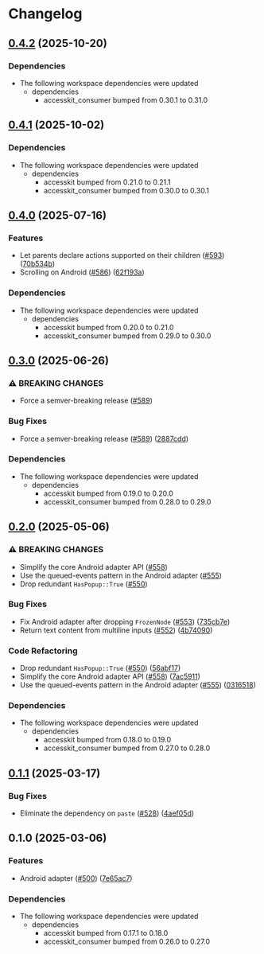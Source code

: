 # Changelog

## [0.4.2](https://github.com/AccessKit/accesskit/compare/accesskit_android-v0.4.1...accesskit_android-v0.4.2) (2025-10-20)


### Dependencies

* The following workspace dependencies were updated
  * dependencies
    * accesskit_consumer bumped from 0.30.1 to 0.31.0

## [0.4.1](https://github.com/AccessKit/accesskit/compare/accesskit_android-v0.4.0...accesskit_android-v0.4.1) (2025-10-02)


### Dependencies

* The following workspace dependencies were updated
  * dependencies
    * accesskit bumped from 0.21.0 to 0.21.1
    * accesskit_consumer bumped from 0.30.0 to 0.30.1

## [0.4.0](https://github.com/AccessKit/accesskit/compare/accesskit_android-v0.3.0...accesskit_android-v0.4.0) (2025-07-16)


### Features

* Let parents declare actions supported on their children ([#593](https://github.com/AccessKit/accesskit/issues/593)) ([70b534b](https://github.com/AccessKit/accesskit/commit/70b534bed168a84b84cc35199588aa8ab784fb43))
* Scrolling on Android ([#586](https://github.com/AccessKit/accesskit/issues/586)) ([62f193a](https://github.com/AccessKit/accesskit/commit/62f193a50e6c11c6726629410548244e486ce940))


### Dependencies

* The following workspace dependencies were updated
  * dependencies
    * accesskit bumped from 0.20.0 to 0.21.0
    * accesskit_consumer bumped from 0.29.0 to 0.30.0

## [0.3.0](https://github.com/AccessKit/accesskit/compare/accesskit_android-v0.2.0...accesskit_android-v0.3.0) (2025-06-26)


### ⚠ BREAKING CHANGES

* Force a semver-breaking release ([#589](https://github.com/AccessKit/accesskit/issues/589))

### Bug Fixes

* Force a semver-breaking release ([#589](https://github.com/AccessKit/accesskit/issues/589)) ([2887cdd](https://github.com/AccessKit/accesskit/commit/2887cddde817ba3851688068d8d10de5cef7c624))


### Dependencies

* The following workspace dependencies were updated
  * dependencies
    * accesskit bumped from 0.19.0 to 0.20.0
    * accesskit_consumer bumped from 0.28.0 to 0.29.0

## [0.2.0](https://github.com/AccessKit/accesskit/compare/accesskit_android-v0.1.1...accesskit_android-v0.2.0) (2025-05-06)


### ⚠ BREAKING CHANGES

* Simplify the core Android adapter API ([#558](https://github.com/AccessKit/accesskit/issues/558))
* Use the queued-events pattern in the Android adapter ([#555](https://github.com/AccessKit/accesskit/issues/555))
* Drop redundant `HasPopup::True` ([#550](https://github.com/AccessKit/accesskit/issues/550))

### Bug Fixes

* Fix Android adapter after dropping `FrozenNode` ([#553](https://github.com/AccessKit/accesskit/issues/553)) ([735cb7e](https://github.com/AccessKit/accesskit/commit/735cb7e292b87e7660586a924954689e4894dcea))
* Return text content from multiline inputs ([#552](https://github.com/AccessKit/accesskit/issues/552)) ([4b74090](https://github.com/AccessKit/accesskit/commit/4b74090dc0b848747296b4a66d3bbe3cef96fc56))


### Code Refactoring

* Drop redundant `HasPopup::True` ([#550](https://github.com/AccessKit/accesskit/issues/550)) ([56abf17](https://github.com/AccessKit/accesskit/commit/56abf17356e4c7f13f64aaeaca6a63c8f7ede553))
* Simplify the core Android adapter API ([#558](https://github.com/AccessKit/accesskit/issues/558)) ([7ac5911](https://github.com/AccessKit/accesskit/commit/7ac5911b11f3d6b8b777b91e6476e7073f6b0e4a))
* Use the queued-events pattern in the Android adapter ([#555](https://github.com/AccessKit/accesskit/issues/555)) ([0316518](https://github.com/AccessKit/accesskit/commit/0316518b94cf1bc9755e67f0cf48e37c096975fa))


### Dependencies

* The following workspace dependencies were updated
  * dependencies
    * accesskit bumped from 0.18.0 to 0.19.0
    * accesskit_consumer bumped from 0.27.0 to 0.28.0

## [0.1.1](https://github.com/AccessKit/accesskit/compare/accesskit_android-v0.1.0...accesskit_android-v0.1.1) (2025-03-17)


### Bug Fixes

* Eliminate the dependency on `paste` ([#528](https://github.com/AccessKit/accesskit/issues/528)) ([4aef05d](https://github.com/AccessKit/accesskit/commit/4aef05d0b34b434c0f0ce2e7583adef3e73bda4d))

## 0.1.0 (2025-03-06)


### Features

* Android adapter ([#500](https://github.com/AccessKit/accesskit/issues/500)) ([7e65ac7](https://github.com/AccessKit/accesskit/commit/7e65ac77d7e108ac5b9f3722f488a2fdf2e3b3e0))


### Dependencies

* The following workspace dependencies were updated
  * dependencies
    * accesskit bumped from 0.17.1 to 0.18.0
    * accesskit_consumer bumped from 0.26.0 to 0.27.0
